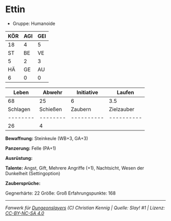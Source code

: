 # Ettin  
- Gruppe: Humanoide  

| KÖR | AGI | GEI |  
| --- | --- | --- |  
| 18  | 4   | 5   |
| ST  | BE  | VE  |  
| 5   | 2   | 3   |
| HÄ  | GE  | AU  |  
| 6   | 0   | 0   |


| Leben    | Abwehr   | Initiative | Laufen     |
| -------- | -------- | ---------- | ---------- |
| 68       | 25       | 6          | 3.5        |
| Schlagen | Schießen | Zaubern    | Zielzauber |
| -------- | -------- | ---------- | ---------- |
| 26       | 4        |            |            |

**Bewaffnung:**
Steinkeule (WB+3, GA+3)

**Panzerung:**
Felle (PA+1)

**Ausrüstung:**


**Talente:**
Angst, Gift, Mehrere Angriffe (+1), Nachtsicht, Wesen der Dunkelheit (Settingoption)

**Zaubersprüche:**


Gegnerhärte: 22
Größe: Groß
Erfahrungspunkte: 168



___
*Fanwerk für [Dungeonslayers](https://www.dungeonslayers.net/) (C) Christian Kennig | Quelle: Slay! #1 | Lizenz: [CC-BY-NC-SA 4.0](https://creativecommons.org/licenses/by-nc-sa/4.0/deed.de)*